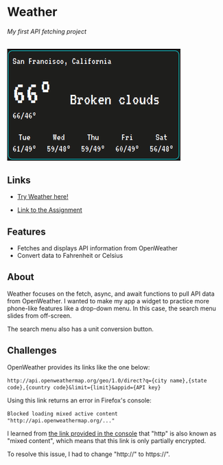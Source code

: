 # Weather
###### My first API fetching project
![](https://github.com/TYLPHE/TYLPHE/blob/main/readmeAssets/weather.gif)

## Links
- [Try Weather here!](https://TYLPHE.github.io/weather/dist/)

- [Link to the Assignment](https://www.theodinproject.com/paths/full-stack-javascript/courses/javascript/lessons/weather-app)

## Features
- Fetches and displays API information from OpenWeather
- Convert data to Fahrenheit or Celsius

## About
Weather focuses on the fetch, async, and await functions to pull API data from OpenWeather. I wanted to make my app a widget to practice more phone-like features like a drop-down menu. In this case, the search menu slides from off-screen.

The search menu also has a unit conversion button.

## Challenges
OpenWeather provides its links like the one below:
```
http://api.openweathermap.org/geo/1.0/direct?q={city name},{state code},{country code}&limit={limit}&appid={API key}
```

Using this link returns an error in Firefox's console:
```
Blocked loading mixed active content "http://api.openweathermap.org/..."
```

I learned from [the link provided in the console](https://developer.mozilla.org/en-US/docs/Web/Security/Mixed_content) that "http" is also known as "mixed content", which means that this link is only partially encrypted. 

To resolve this issue, I had to change "http://" to https://".
